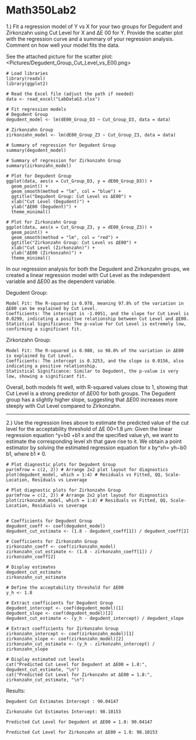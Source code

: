 # Math350Lab2


1.) Fit a regression model of Y vs X for your two groups for Degudent and Zirkonzahn using Cut Level for
X and ΔE 00 for Y. Provide the scatter plot with the regression curve and a summary of your regression
analysis. Comment on how well your model fits the data.

See the attached picture for the scatter plot: <Pictures/Degudent_Group_Cut_Level_vs_E00.png>

    # Load libraries
    library(readxl)
    library(ggplot2)
    
    # Read the Excel file (adjust the path if needed)
    data <- read_excel("LabDataG3.xlsx")
    
    # Fit regression models
    # Degudent Group
    degudent_model <- lm(dE00_Group_D3 ~ Cut_Group_D3, data = data)
    
    # Zirkonzahn Group
    zirkonzahn_model <- lm(dE00_Group_Z3 ~ Cut_Group_Z3, data = data)
    
    # Summary of regression for Degudent Group
    summary(degudent_model)
    
    # Summary of regression for Zirkonzahn Group
    summary(zirkonzahn_model)
    
    # Plot for Degudent Group
    ggplot(data, aes(x = Cut_Group_D3, y = dE00_Group_D3)) +
      geom_point() +
      geom_smooth(method = "lm", col = "blue") +
      ggtitle("Degudent Group: Cut Level vs ΔE00") +
      xlab("Cut Level (Degudent)") +
      ylab("ΔE00 (Degudent)") +
      theme_minimal()
    
    # Plot for Zirkonzahn Group
    ggplot(data, aes(x = Cut_Group_Z3, y = dE00_Group_Z3)) +
      geom_point() +
      geom_smooth(method = "lm", col = "red") +
      ggtitle("Zirkonzahn Group: Cut Level vs ΔE00") +
      xlab("Cut Level (Zirkonzahn)") +
      ylab("ΔE00 (Zirkonzahn)") +
      theme_minimal()

In our regression analysis for both the Degudent and Zirkonzahn groups, we created a linear regression model with Cut Level as the independent variable and ΔE00 as the dependent variable.

Degudent Group:

    Model Fit: The R-squared is 0.978, meaning 97.8% of the variation in ΔE00 can be explained by Cut Level.
    Coefficients: The intercept is -1.0951, and the slope for Cut Level is 0.0299, indicating a positive relationship between Cut Level and ΔE00.
    Statistical Significance: The p-value for Cut Level is extremely low, confirming a significant fit.

Zirkonzahn Group:

    Model Fit: The R-squared is 0.980, so 98.0% of the variation in ΔE00 is explained by Cut Level.
    Coefficients: The intercept is 0.3253, and the slope is 0.0156, also indicating a positive relationship.
    Statistical Significance: Similar to Degudent, the p-value is very low, showing a significant fit.

Overall, both models fit well, with R-squared values close to 1, showing that Cut Level is a strong predictor of ΔE00 for both groups. The Degudent group has a slightly higher slope, suggesting that ΔE00 increases more steeply with Cut Level compared to Zirkonzahn.

---

2.) Use the regression lines above to estimate the predicted value of the cut level for the acceptability
threshold of ΔE 00=1.8 μm:
Given the linear regression equation ^y=b0 +b1 x and the specified value yh, we want to estimate the
corresponding level xh that gave rise to it. We obtain a point estimator by solving the estimated
regression equation for x by^xh= yh−b0
b1, where b1 ≠ 0.

    # Plot diagnostic plots for Degudent Group
    par(mfrow = c(2, 2)) # Arrange 2x2 plot layout for diagnostics
    plot(degudent_model, which = 1:4) # Residuals vs Fitted, QQ, Scale-Location, Residuals vs Leverage
    
    # Plot diagnostic plots for Zirkonzahn Group
    par(mfrow = c(2, 2)) # Arrange 2x2 plot layout for diagnostics
    plot(zirkonzahn_model, which = 1:4) # Residuals vs Fitted, QQ, Scale-Location, Residuals vs Leverage
    
    
    # Coefficients for Degudent Group
    degudent_coeff <- coef(degudent_model)
    degudent_cut_estimate <- (1.8 - degudent_coeff[1]) / degudent_coeff[2]
    
    # Coefficients for Zirkonzahn Group
    zirkonzahn_coeff <- coef(zirkonzahn_model)
    zirkonzahn_cut_estimate <- (1.8 - zirkonzahn_coeff[1]) / zirkonzahn_coeff[2]
    
    # Display estimates
    degudent_cut_estimate
    zirkonzahn_cut_estimate
    
    # Define the acceptability threshold for ΔE00
    y_h <- 1.8
    
    # Extract coefficients for Degudent Group
    degudent_intercept <- coef(degudent_model)[1]
    degudent_slope <- coef(degudent_model)[2]
    degudent_cut_estimate <- (y_h - degudent_intercept) / degudent_slope
    
    # Extract coefficients for Zirkonzahn Group
    zirkonzahn_intercept <- coef(zirkonzahn_model)[1]
    zirkonzahn_slope <- coef(zirkonzahn_model)[2]
    zirkonzahn_cut_estimate <- (y_h - zirkonzahn_intercept) / zirkonzahn_slope
    
    # Display estimated cut levels
    cat("Predicted Cut Level for Degudent at ΔE00 = 1.8:", degudent_cut_estimate, "\n")
    cat("Predicted Cut Level for Zirkonzahn at ΔE00 = 1.8:", zirkonzahn_cut_estimate, "\n")

Results:

    Degudent Cut Estimates Intercept : 90.04147 
    
    Zirkonzahn Cut Estimates Intercept: 98.10153 
    
    Predicted Cut Level for Degudent at ΔE00 = 1.8: 90.04147 
    
    Predicted Cut Level for Zirkonzahn at ΔE00 = 1.8: 98.10153 
    


